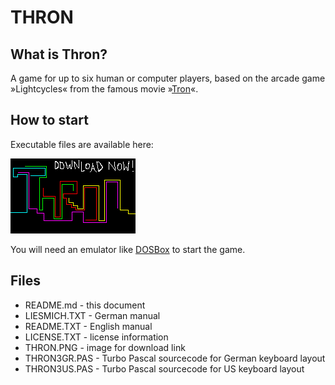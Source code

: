 # THRON

## What is Thron?

A game for up to six human or computer players, based on the arcade game »Lightcycles« from the famous movie »[Tron](https://www.imdb.com/title/tt0084827/)«.

## How to start

Executable files are available here:

[![Thron - download now!](THRON.PNG)](http://turbo.elitepiraten.de/thron3.zip)

You will need an emulator like [DOSBox](https://www.dosbox.com) to start the game.

## Files

* README.md - this document
* LIESMICH.TXT - German manual
* README.TXT - English manual
* LICENSE.TXT - license information
* THRON.PNG - image for download link
* THRON3GR.PAS - Turbo Pascal sourcecode for German keyboard layout
* THRON3US.PAS - Turbo Pascal sourcecode for US keyboard layout
